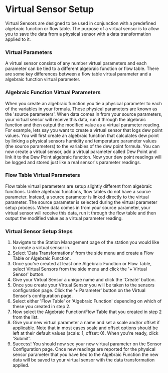 # Virtual Sensor Setup

Virtual Sensors are designed to be used in conjunction with a predefined algebraic function or flow table. The purpose of a virtual sensor is to allow you to save the data from a physical sensor with a data transformation applied to it. 

### Virtual Parameters

A virtual sensor consists of any number virtual parameters and each parameter can be tied to a different algebraic function or flow table. There are some key differences between a flow table virtual parameter and a algebraic function virtual parameter.

### Algebraic Function Virtual Parameters

When you create an algebraic function you tie a physical parameter to each of the variables in your formula. These physical parameters are known as the 'source parameters'.  When data comes in from your source parameters, your virtual sensor will receive this data, run it through the algebraic function and then output the modified value as a virtual parameter reading. For example, lets say you want to create a virtual sensor that logs dew point values. You will first create an algebraic function that calculates dew point by linking a physical sensors humidity and temperature parameter values (the source parameters) to the variables of the dew point formula. You can now create a virtual sensor, add a virtual parameter called Dew Point and link it to the Dew Point algebraic function. Now your dew point readings will be logged and stored just like a real sensor's parameter readings.

### Flow Table Virtual Parameters

Flow table virtual parameters are setup slightly different from algebraic functions. Unlike algebraic functions, flow tables do not have a source parameter. Instead, a source parameter is linked directly to the virtual parameter. The source parameter is selected during the virtual parameter setup process. When data comes in from your source parameter, your virtual sensor will receive this data, run it through the flow table and then output the modified value as a virtual parameter reading. 

### Virtual Sensor Setup Steps

1.  Navigate to the Station Management page of the station you would like to create a virtual sensor in.
2.  Select 'Data Transformations' from the side menu and create a Flow Table or Algebraic Function.
3.  Once you've created at least one Algebraic Function or Flow Table, select Virtual Sensors from the side menu and click the '+ Virtual Sensor' button.
4.  Give your Virtual Sensor a unique name and click the 'Create' button.
5.  Once you create your Virtual Sensor you will be taken to the sensors configuration page. Click the '+ Parameter' button on the Virtual Sensor's configuration page.
6.  Select either 'Flow Table' or 'Algebraic Function' depending on which of these you created in step 2.
7.  Now select the Algebraic Function/Flow Table that you created in step 2 from the list.
8.  Give your new virtual parameter a name and set a scale and/or offset if applicable. Note that in most cases scale and offset options should be left at their default values (scale: 1, offset: 0). When you're ready, click 'Submit'.
9.  Success! You should now see your new virtual parameter on the Sensor Configuration page. Once new readings are reported for the physical sensor parameter that you have tied to the Algebraic Function the new data will be saved to your virtual sensor with the data transformation applied.
